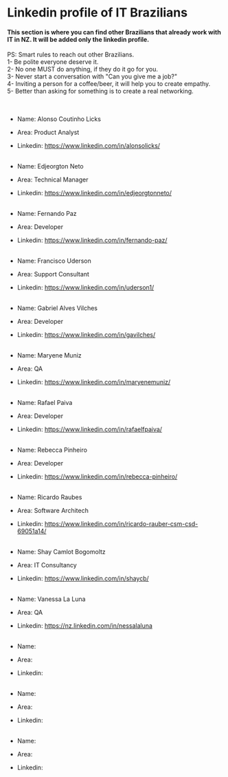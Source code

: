 # Linkedin profile of IT Brazilians
#### This section is where you can find other Brazilians that already work with IT in NZ. It will be added only the linkedin profile.

PS: Smart rules to reach out other Brazilians.<br />
1- Be polite everyone deserve it.<br />
2- No one MUST do anything, if they do it go for you.<br />
3- Never start a conversation with "Can you give me a job?"<br />
4- Inviting a person for a coffee/beer, it will help you to create empathy.<br />
5- Better than asking for something is to create a real networking.<br />
<br /><br />

* Name: Alonso Coutinho Licks
* Area: Product Analyst
* Linkedin: https://www.linkedin.com/in/alonsolicks/
<br /><br />
* Name: Edjeorgton Neto
* Area: Technical Manager
* Linkedin: https://www.linkedin.com/in/edjeorgtonneto/
<br /><br />
* Name: Fernando Paz
* Area: Developer
* Linkedin: https://www.linkedin.com/in/fernando-paz/
<br /><br />
* Name: Francisco Uderson
* Area: Support Consultant
* Linkedin: https://www.linkedin.com/in/uderson1/
<br /><br />
* Name: Gabriel Alves Vilches
* Area: Developer
* Linkedin: https://www.linkedin.com/in/gavilches/
<br /><br />
* Name: Maryene Muniz
* Area: QA
* Linkedin: https://www.linkedin.com/in/maryenemuniz/
<br /><br />
* Name: Rafael Paiva
* Area: Developer
* Linkedin: https://www.linkedin.com/in/rafaelfpaiva/
<br /><br />
* Name: Rebecca Pinheiro
* Area: Developer
* Linkedin: https://www.linkedin.com/in/rebecca-pinheiro/
<br /><br />
* Name: Ricardo Raubes
* Area: Software Architech
* Linkedin: https://www.linkedin.com/in/ricardo-rauber-csm-csd-69051a14/
<br /><br />
* Name: Shay Camlot Bogomoltz
* Area: IT Consultancy
* Linkedin: https://www.linkedin.com/in/shaycb/
<br /><br />
* Name: Vanessa La Luna
* Area: QA 
* Linkedin: https://nz.linkedin.com/in/nessalaluna
<br /><br />




* Name: 
* Area: 
* Linkedin: 
<br /><br />

* Name: 
* Area: 
* Linkedin: 
<br /><br />


* Name: 
* Area: 
* Linkedin: 
<br /><br />
